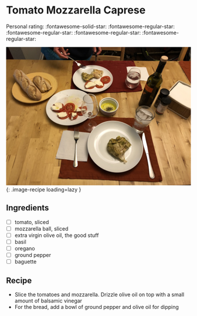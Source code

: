 <!-- Do not modify sections with "AUTO-*". They are updated by make.py -->

# Tomato Mozzarella Caprese

<!-- rating=1; (User can specify rating on scale of 1-5) -->
<!-- AUTO-UserRating -->
Personal rating: :fontawesome-solid-star: :fontawesome-regular-star: :fontawesome-regular-star: :fontawesome-regular-star: :fontawesome-regular-star:
<!-- /AUTO-UserRating -->

<!-- name_image=tomato_mozzarella_caprese.jpg; (User can specify image name if multiple exist) -->
<!-- AUTO-Image -->
![tomato_mozzarella_caprese.jpg](./tomato_mozzarella_caprese.jpg){: .image-recipe loading=lazy }
<!-- /AUTO-Image -->

## Ingredients

* [ ] tomato, sliced
* [ ] mozzarella ball, sliced
* [ ] extra virgin olive oil, the good stuff
* [ ] basil
* [ ] oregano
* [ ] ground pepper
* [ ] baguette

## Recipe

* Slice the tomatoes and mozzarella. Drizzle olive oil on top with a small amount of balsamic vinegar
* For the bread, add a bowl of ground pepper and olive oil for dipping

